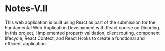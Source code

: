# Notes-V.II
This web application is built using React as part of the submission for the Fundamental Web Application Development with React course on Dicoding. In this project, I implemented property validation, client routing, component lifecycle, React Context, and React Hooks to create a functional and efficient application.
